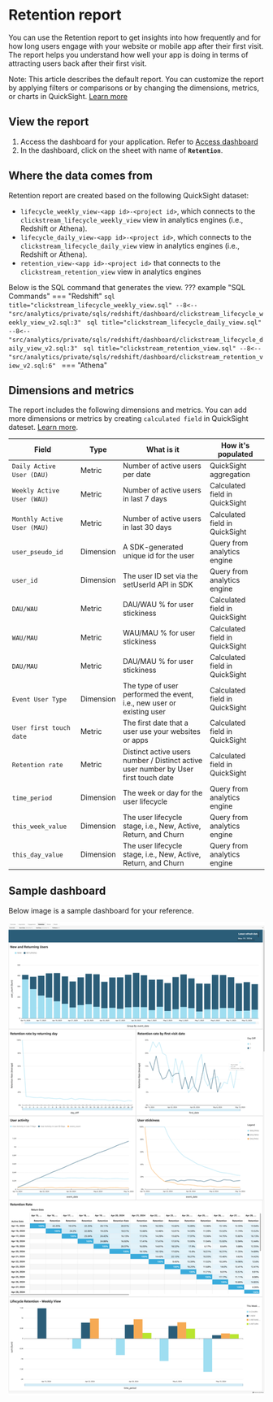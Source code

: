 # Retention report
You can use the Retention report to get insights into how frequently and for how long users engage with your website or mobile app after their first visit. The report helps you understand how well your app is doing in terms of attracting users back after their first visit.

Note: This article describes the default report. You can customize the report by applying filters or comparisons or by changing the dimensions, metrics, or charts in QuickSight. [Learn more](https://docs.aws.amazon.com/quicksight/latest/user/working-with-visuals.html)


## View the report
1. Access the dashboard for your application. Refer to [Access dashboard](index.md)
2. In the dashboard, click on the sheet with name of **`Retention`**.

## Where the data comes from
Retention report are created based on the following QuickSight dataset:

- `lifecycle_weekly_view-<app id>-<project id>`, which connects to the `clickstream_lifecycle_weekly_view` view in analytics engines (i.e., Redshift or Athena). 
- `lifecycle_daily_view-<app id>-<project id>`, which connects to the `clickstream_lifecycle_daily_view` view in analytics engines (i.e., Redshift or Athena). 
- `retention_view-<app id>-<project id>` that connects to the `clickstream_retention_view` view in analytics engines

Below is the SQL command that generates the view.
??? example "SQL Commands"
    === "Redshift"
        ```sql title="clickstream_lifecycle_weekly_view.sql"
        --8<-- "src/analytics/private/sqls/redshift/dashboard/clickstream_lifecycle_weekly_view_v2.sql:3"
        ```
        ```sql title="clickstream_lifecycle_daily_view.sql"
        --8<-- "src/analytics/private/sqls/redshift/dashboard/clickstream_lifecycle_daily_view_v2.sql:3"
        ```
        ```sql title="clickstream_retention_view.sql"
        --8<-- "src/analytics/private/sqls/redshift/dashboard/clickstream_retention_view_v2.sql:6"
        ```
    === "Athena"

## Dimensions and metrics
The report includes the following dimensions and metrics. You can add more dimensions or metrics by creating `calculated field` in QuickSight dateset. [Learn more](https://docs.aws.amazon.com/quicksight/latest/user/adding-a-calculated-field-analysis.html). 

|Field | Type| What is it | How it's populated|
|----------|---|---------|--------------------|
|`Daily Active User (DAU)`| Metric | Number of active users per date | QuickSight aggregation|
|`Weekly Active User (WAU)`| Metric | Number of active users in last 7 days | Calculated field in QuickSight|
|`Monthly Active User (MAU)`| Metric | Number of active users in last 30 days  | Calculated field in QuickSight|
|`user_pseudo_id`| Dimension | A SDK-generated unique id for the user | Query from analytics engine|
|`user_id`| Dimension | The user ID set via the setUserId API in SDK  | Query from analytics engine|
|`DAU/WAU`| Metric | DAU/WAU % for user stickiness  | Calculated field in QuickSight|
|`WAU/MAU`| Metric | WAU/MAU % for user stickiness  | Calculated field in QuickSight|
|`DAU/MAU`| Metric | DAU/MAU % for user stickiness  | Calculated field in QuickSight|
|`Event User Type`| Dimension | The type of user performed the event, i.e., new user or existing user  | Calculated field in QuickSight|
|`User first touch date`| Metric |The first date that a user use your websites or apps  | Calculated field in QuickSight|
|`Retention rate`| Metric | Distinct active users number / Distinct active user number by User first touch date | Calculated field in QuickSight|
|`time_period`| Dimension | The week or day for the user lifecycle  | Query from analytics engine|
|`this_week_value`| Dimension | The user lifecycle stage, i.e., New, Active, Return, and Churn  | Query from analytics engine|
|`this_day_value`| Dimension | The user lifecycle stage, i.e., New, Active, Return, and Churn   | Query from analytics engine|

## Sample dashboard
Below image is a sample dashboard for your reference.

![dashboard-retention](../../images/analytics/dashboard/retention.png)